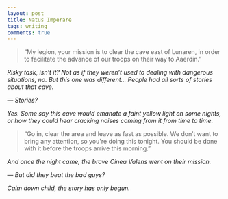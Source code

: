 ```yaml
---
layout: post
title: Natus Imperare
tags: writing
comments: true
---
```


> “My legion, your mission is to clear the cave east of Lunaren, in order to facilitate the advance of our troops on
their way to Aaerdin.”

*Risky task, isn’t it? Not as if they weren’t used to dealing with dangerous situations, no. But this one was
different... People had all sorts of stories about that cave.*

*— Stories?*

*Yes. Some say this cave would emanate a faint yellow light on some nights, or how they could hear cracking noises
coming from it from time to time.*

> “Go in, clear the area and leave as fast as possible. We don’t want to bring any attention, so you're doing this
tonight. You should be done with it before the troops arrive this morning.”

*And once the night came, the brave Cinea Valens went on their mission.*

*— But did they beat the bad guys?*

*Calm down child, the story has only begun.*
